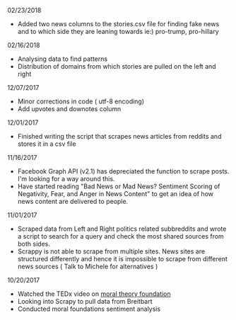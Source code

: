 02/23/2018

* Added two news columns to the stories.csv file for finding fake news and to which side they are leaning towards ie:) pro-trump, pro-hillary

02/16/2018

* Analysing data to find patterns
* Distribution of domains from which stories are pulled on the left and right


12/07/2017

* Minor corrections in code ( utf-8 encoding)
* Add upvotes and downotes column


12/01/2017

* Finished writing the script that scrapes news articles from reddits and stores it in a csv file

11/16/2017

* Facebook Graph API (v2.1) has depreciated the function to scrape posts. I'm looking for a way around this.
* Have started reading "Bad News or Mad News? Sentiment Scoring of Negativity, Fear, and Anger in News Content" to get an idea of how news content are delivered to people.


11/01/2017

* Scraped data from Left and Right politics related subbreddits and wrote a script to search for a query and check the
  most shared sources from both sides.
* Scrappy is not able to scrape from multiple sites. News sites are structured differently and hence it is impossible to
  scrape from different news sources ( Talk to Michele for alternatives )


10/20/2017

* Watched the TEDx video on [moral theory foundation](https://www.ted.com/talks/jonathan_haidt_on_the_moral_mind)
* Looking into Scrapy to pull data from Breitbart 
* Conducted moral foundations sentiment analysis
